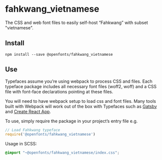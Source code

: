 
# fahkwang_vietnamese

The CSS and web font files to easily self-host “Fahkwang” with subset "vietnamese".

## Install

`npm install --save @openfonts/fahkwang_vietnamese`

## Use

Typefaces assume you’re using webpack to process CSS and files. Each typeface
package includes all necessary font files (woff2, woff) and a CSS file with
font-face declarations pointing at these files.

You will need to have webpack setup to load css and font files. Many tools built
with Webpack will work out of the box with Typefaces such as [Gatsby](https://github.com/gatsbyjs/gatsby)
and [Create React App](https://github.com/facebookincubator/create-react-app).

To use, simply require the package in your project’s entry file e.g.

```javascript
// Load Fahkwang typeface
require('@openfonts/fahkwang_vietnamese')
```

Usage in SCSS:
```scss
@import "~@openfonts/fahkwang_vietnamese/index.css";
```
